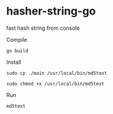 # hasher-string-go
fast hash string from console

Compile

`go build`

Install

`sudo cp ./main /usr/local/bin/md5text`

`sudo chmod +x /usr/local/bin/md5text`

Run

`md5text`
